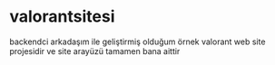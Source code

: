 # valorantsitesi
backendci arkadaşım ile geliştirmiş olduğum örnek valorant web site projesidir ve site arayüzü tamamen bana aittir
